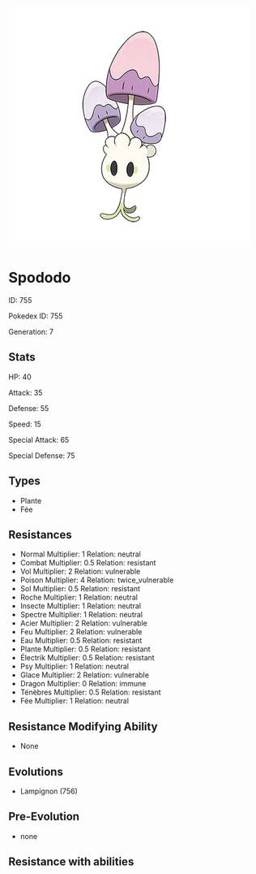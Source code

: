 ![](https://raw.githubusercontent.com/PokeAPI/sprites/master/sprites/pokemon/other/official-artwork/755.png)

# Spododo
ID: 755

Pokedex ID: 755

Generation: 7

## Stats

HP: 40

Attack: 35

Defense: 55

Speed: 15

Special Attack: 65

Special Defense: 75

## Types

- Plante
- Fée
## Resistances

- Normal Multiplier: 1 Relation: neutral
- Combat Multiplier: 0.5 Relation: resistant
- Vol Multiplier: 2 Relation: vulnerable
- Poison Multiplier: 4 Relation: twice_vulnerable
- Sol Multiplier: 0.5 Relation: resistant
- Roche Multiplier: 1 Relation: neutral
- Insecte Multiplier: 1 Relation: neutral
- Spectre Multiplier: 1 Relation: neutral
- Acier Multiplier: 2 Relation: vulnerable
- Feu Multiplier: 2 Relation: vulnerable
- Eau Multiplier: 0.5 Relation: resistant
- Plante Multiplier: 0.5 Relation: resistant
- Électrik Multiplier: 0.5 Relation: resistant
- Psy Multiplier: 1 Relation: neutral
- Glace Multiplier: 2 Relation: vulnerable
- Dragon Multiplier: 0 Relation: immune
- Ténèbres Multiplier: 0.5 Relation: resistant
- Fée Multiplier: 1 Relation: neutral
## Resistance Modifying Ability

- None

## Evolutions

- Lampignon (756)
## Pre-Evolution

- none

## Resistance with abilities
